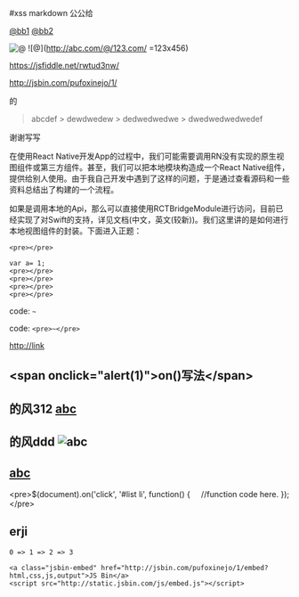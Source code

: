 #xss markdown
公公给

[@bb1](http://FrontEndDev.org/developer/bb1/)
[@bb2](http://a.com/@bb2/)

![@](http://abc.com/@/123.com/)
![@](http://abc.com/@/123.com/ =123x456)

<https://jsfiddle.net/rwtud3nw/>

<http://jsbin.com/pufoxinejo/1/>


的

> abcdef
    > dewdwedew
        > dedwedwedwe
            > dwedwedwedwedef


谢谢写写

在使用React Native开发App的过程中，我们可能需要调用RN没有实现的原生视图组件或第三方组件。甚至，我们可以把本地模块构造成一个React Native组件，提供给别人使用。由于我自己开发中遇到了这样的问题，于是通过查看源码和一些资料总结出了构建的一个流程。

如果是调用本地的Api，那么可以直接使用RCTBridgeModule进行访问，目前已经实现了对Swift的支持，详见文档(中文，英文(较新))。我们这里讲的是如何进行本地视图组件的封装。下面进入正题：

```
<pre></pre>
```

    var a= 1;
    <pre></pre>
    <pre></pre>
    <pre></pre>
    <pre></pre>


code: `~`

code: `<pre>~</pre>`


<http://link>

## **&lt;span onclick="alert(1)"&gt;on()写法&lt;/span&gt;**


## 的风312 [abc](http://abc.com)


## 的风ddd ![abc](http://abc.com)

## [abc](http://abc.com)

&lt;pre&gt;$(document).on('click', '#list li', function() {
    //function code here.
});&lt;/pre&gt;


## erji

```
0 => 1 => 2 => 3
``````


```
<a class="jsbin-embed" href="http://jsbin.com/pufoxinejo/1/embed?html,css,js,output">JS Bin</a>
<script src="http://static.jsbin.com/js/embed.js"></script>
```


